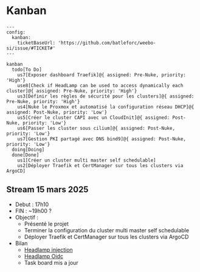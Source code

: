 # Kanban

```mermaid
---
config:
  kanban:
    ticketBaseUrl: 'https://github.com/batleforc/weebo-si/issue/#TICKET#'
---

kanban
  todo[To Do]
    us7[Exposer dashboard Traefik]@{ assigned: Pre-Nuke, priority: 'High'}
    use8[Check if HeadLamp can be used to access dynamically each cluster]@{ assigned: Pre-Nuke, priority: 'High'}
    us3[Définir les règles de sécurité pour les clusters]@{ assigned: Pre-Nuke, priority: 'High'}
    us4[Nuke le Proxmox et automatisé la configuration réseau DHCP]@{ assigned: Post-Nuke, priority: 'Low'}
    us5[Créer le cluster CAPI avec un CloudInit]@{ assigned: Post-Nuke, priority: 'Low'}
    us6[Passer les cluster sous cilium]@{ assigned: Post-Nuke, priority: 'Low'}
    us7[Gestion PKI partagé avec DNS bind9]@{ assigned: Post-Nuke, priority: 'Low'}
  doing[Doing]
  done[Done]
    us1[Créer un cluster multi master self schedulable]
    us2[Déployer Traefik et CertManager sur tous les clusters via ArgoCD]
```

## Stream 15 mars 2025

- Debut : 17h10
- FIN : ~19h00 ?
- Objectif :
  - Présenté le projet
  - Terminer la configuration du cluster multi master self schedulable
  - Déployer Traefik et CertManager sur tous les clusters via ArgoCD
- Bilan
  - [Headlamp injection](https://headlamp.dev/docs/latest/installation/in-cluster/#exposing-headlamp-with-an-ingress-server)
  - [Headlamp Oidc](https://headlamp.dev/docs/latest/installation/in-cluster/oidc/)
  - Task board mis a jour
